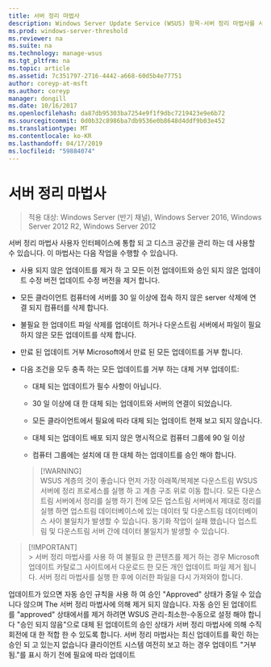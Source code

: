 ```yaml
---
title: 서버 정리 마법사
description: Windows Server Update Service (WSUS) 항목-서버 정리 마법사를 사용 하 여 디스크 공간을 관리 하는 방법
ms.prod: windows-server-threshold
ms.reviewer: na
ms.suite: na
ms.technology: manage-wsus
ms.tgt_pltfrm: na
ms.topic: article
ms.assetid: 7c351797-2716-4442-a668-60d5b4e77751
author: coreyp-at-msft
ms.author: coreyp
manager: dongill
ms.date: 10/16/2017
ms.openlocfilehash: da87db95303ba7254e9f1f9dbc7219423e9e6b72
ms.sourcegitcommit: 0d0b32c8986ba7db9536e0b8648d4ddf9b03e452
ms.translationtype: MT
ms.contentlocale: ko-KR
ms.lasthandoff: 04/17/2019
ms.locfileid: "59884074"
---
```

# <a name="the-server-cleanup-wizard"></a>서버 정리 마법사

>적용 대상: Windows Server (반기 채널), Windows Server 2016, Windows Server 2012 R2, Windows Server 2012

서버 정리 마법사 사용자 인터페이스에 통합 되 고 디스크 공간을 관리 하는 데 사용할 수 있습니다. 이 마법사는 다음 작업을 수행할 수 있습니다.

-   사용 되지 않은 업데이트를 제거 하 고 모든 이전 업데이트와 승인 되지 않은 업데이트 수정 버전 업데이트 수정 버전을 제거 합니다.

-   모든 클라이언트 컴퓨터에 서버를 30 일 이상에 접속 하지 않은 server 삭제에 연결 되지 컴퓨터를 삭제 합니다.

-   불필요 한 업데이트 파일 삭제를 업데이트 하거나 다운스트림 서버에서 파일이 필요 하지 않은 모든 업데이트를 삭제 합니다.

-   만료 된 업데이트 거부 Microsoft에서 만료 된 모든 업데이트를 거부 합니다.

-   다음 조건을 모두 충족 하는 모든 업데이트를 거부 하는 대체 거부 업데이트:

    -   대체 되는 업데이트가 필수 사항이 아닙니다.

    -   30 일 이상에 대 한 대체 되는 업데이트와 서버의 연결이 되었습니다.

    -   모든 클라이언트에서 필요에 따라 대체 되는 업데이트 현재 보고 되지 않습니다.

    -   대체 되는 업데이트 배포 되지 않은 명시적으로 컴퓨터 그룹에 90 일 이상

    -   컴퓨터 그룹에는 설치에 대 한 대체 하는 업데이트를 승인 해야 합니다.

    >  [!WARNING]  
    >  WSUS 계층의 것이 좋습니다 먼저 가장 아래쪽/복제본 다운스트림 WSUS 서버에 정리 프로세스를 실행 하 고 계층 구조 위로 이동 합니다. 모든 다운스트림 서버에서 정리를 실행 하기 전에 모든 업스트림 서버에서 제대로 정리를 실행 하면 업스트림 데이터베이스에 있는 데이터 및 다운스트림 데이터베이스 사이 불일치가 발생할 수 있습니다. 동기화 작업이 실패 했습니다 업스트림 및 다운스트림 서버 간에 데이터 불일치가 발생할 수 있습니다. 

 >  [!IMPORTANT]  
    >  서버 정리 마법사를 사용 하 여 불필요 한 콘텐츠를 제거 하는 경우 Microsoft 업데이트 카탈로그 사이트에서 다운로드 한 모든 개인 업데이트 파일 제거 됩니다. 서버 정리 마법사를 실행 한 후에 이러한 파일을 다시 가져와야 합니다. 

업데이트가 있으면 자동 승인 규칙을 사용 하 여 승인 "Approved" 상태가 중일 수 있습니다 않으며 The 서버 정리 마법사에 의해 제거 되지 않습니다. 자동 승인 된 업데이트를 "approved" 상태에서를 제거 하려면 WSUS 관리-최소한-수동으로 설정 해야 합니다 "승인 되지 않음"으로 대체 된 업데이트의 승인 상태가 서버 정리 마법사에 의해 수직 회전에 대 한 적합 한 수 있도록 합니다. 서버 정리 마법사는 최신 업데이트를 확인 하는 승인 되 고 있는지 없습니다 클라이언트 시스템 여전히 보고 하는 경우 업데이트 "거부 됨."를 표시 하기 전에 필요에 따라 업데이트




